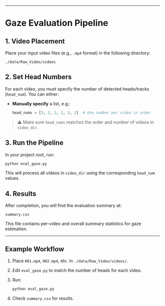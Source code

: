 
---

# Gaze Evaluation Pipeline

## 1. Video Placement

Place your input video files (e.g., `.mp4` format) in the following directory:

```
./data/Raw_Video/videos
```

## 2. Set Head Numbers

For each video, you must specify the number of detected heads/tracks (`head_num`).
You can either:

* **Manually specify** a list, e.g.:

  ```python
  head_nums = [3, 2, 2, 2, 2, 2]  # One number per video in order
  ```
> ⚠️ Make sure `head_nums` matches the order and number of videos in `video_dir`.

## 3. Run the Pipeline

In your project root, run:

```bash
python eval_gaze.py
```

This will process all videos in `video_dir` using the corresponding `head_num` values.

## 4. Results

After completion, you will find the evaluation summary at:

```
summary.csv
```

This file contains per-video and overall summary statistics for gaze estimation.

---

## Example Workflow

1. Place `001.mp4`, `002.mp4`, etc. in `./data/Raw_Video/videos/`.
2. Edit `eval_gaze.py` to match the number of heads for each video.
3. Run:

   ```bash
   python eval_gaze.py
   ```
4. Check `summary.csv` for results.
